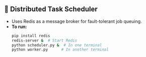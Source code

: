 ## 📌 Distributed Task Scheduler  
- Uses Redis as a message broker for fault-tolerant job queuing.  
- **To run:**  
  ```bash
  pip install redis
  redis-server &  # Start Redis
  python scheduler.py &  # In one terminal
  python worker.py      # In another terminal
